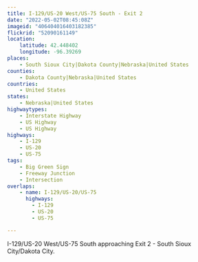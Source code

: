 ```yaml
---
title: I-129/US-20 West/US-75 South - Exit 2
date: "2022-05-02T08:45:08Z"
imageid: "406404016403182385"
flickrid: "52090161149"
location:
    latitude: 42.448402
    longitude: -96.39269
places:
    - South Sioux City|Dakota County|Nebraska|United States
counties:
    - Dakota County|Nebraska|United States
countries:
    - United States
states:
    - Nebraska|United States
highwaytypes:
    - Interstate Highway
    - US Highway
    - US Highway
highways:
    - I-129
    - US-20
    - US-75
tags:
    - Big Green Sign
    - Freeway Junction
    - Intersection
overlaps:
    - name: I-129/US-20/US-75
      highways:
        - I-129
        - US-20
        - US-75

---
```

I-129/US-20 West/US-75 South approaching Exit 2 - South Sioux City/Dakota City.